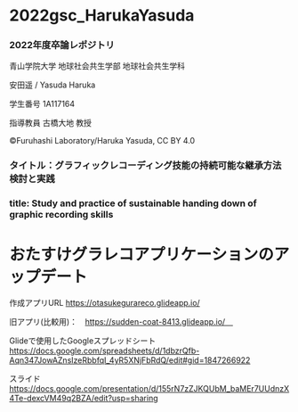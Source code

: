 # 2022gsc_HarukaYasuda
### 2022年度卒論レポジトリ

青山学院大学 地球社会共生学部 地球社会共生学科

安田遥 / Yasuda Haruka

学生番号 1A117164

指導教員 古橋大地 教授

©︎Furuhashi Laboratory/Haruka Yasuda, CC BY 4.0

### タイトル：グラフィックレコーディング技能の持続可能な継承方法検討と実践
### title: Study and practice of sustainable handing down of graphic recording skills

# おたすけグラレコアプリケーションのアップデート

作成アプリURL
https://otasukegurareco.glideapp.io/

旧アプリ(比較用)：　https://sudden-coat-8413.glideapp.io/　

Glideで使用したGoogleスプレッドシート　
　https://docs.google.com/spreadsheets/d/1dbzrQfb-Aqn347JowAZnsIzeRbbfqI_4yR5XNjFbRdQ/edit#gid=1847266922

スライド
https://docs.google.com/presentation/d/155rN7zZJKQUbM_baMEr7UUdnzX4Te-dexcVM49q2BZA/edit?usp=sharing

